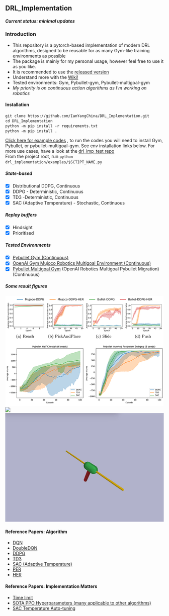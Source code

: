 ## DRL_Implementation
##### Current status: minimal updates

### Introduction
- This repository is a pytorch-based implementation of modern DRL algorithms, designed to be reusable for as many 
Gym-like training environments as possible
- The package is mainly for my personal usage, however feel free to use it as you like.
- It is recommended to use the [released version]([https://github.com/IanYangChina/DRL_Implementation/tree/v2.0])
- Understand more with the [Wiki!](https://github.com/IanYangChina/DRL_Implementation/wiki)
- Tested environments: Gym, Pybullet-gym, Pybullet-multigoal-gym
- *My priority is on continuous action algorithms as I'm working on robotics*

#### Installation
```
git clone https://github.com/IanYangChina/DRL_Implementation.git
cd DRL_Implementation
python -m pip install -r requirements.txt
python -m pip install .
```
[Click here for example codes](https://github.com/IanYangChina/DRL_Implementation/tree/master/drl_implementation/examples)
, to run the codes you will need to install Gym, Pybullet, or pybullet-multigoal-gym. See env installation links below.
For more use cases, have a look at the [drl_imp_test repo](https://github.com/IanYangChina/drl_imp_test)\
From the project root, run `python drl_implementation/examples/$SCTIPT_NAME.py`

##### State-based
- [X] Distributional DDPG, Continuous
- [X] DDPG - Deterministic, Continuous
- [X] TD3 -Deterministic, Continuous
- [X] SAC (Adaptive Temperature) - Stochastic, Continuous

##### Replay buffers
- [X] Hindsight
- [X] Prioritised

##### Tested Environments
- [X] [Pybullet Gym (Continuous)](https://github.com/bulletphysics/bullet3)
- [X] [OpenAI Gym Mujoco Robotics Multigoal Environment (Continuous)](https://openai.com/blog/ingredients-for-robotics-research/)
- [X] [Pybullet Multigoal Gym](https://github.com/IanYangChina/pybullet_multigoal_gym) (OpenAI Robotics 
Multigoal Pybullet Migration) (Continuous)

##### Some result figures
<img src="/src/figs.png" width="600"/>
<img src="/src/push.gif" width="600"/>
<img src="/src/pendulum.gif" width="600"/>

#### Reference Papers: Algorithm
* [DQN](https://www.nature.com/articles/nature14236?wm=book_wap_0005)
* [DoubleDQN](https://www.aaai.org/ocs/index.php/AAAI/AAAI16/paper/viewPaper/12389)
* [DDPG](https://arxiv.org/abs/1509.02971)
* [TD3](https://arxiv.org/pdf/1802.09477.pdf)
* [SAC (Adaptive Temperature)](https://arxiv.org/pdf/1812.05905.pdf)
* [PER](https://arxiv.org/abs/1511.05952)
* [HER](http://papers.nips.cc/paper/7090-hindsight-experience-replay)

#### Reference Papers: Implementation Matters
* [Time limit](https://arxiv.org/abs/1712.00378)
* [SOTA PPO Hyperparameters (many applicable to other algorithms)](https://arxiv.org/abs/2006.05990)
* [SAC Temperature Auto-tuning](https://arxiv.org/abs/1812.05905)
